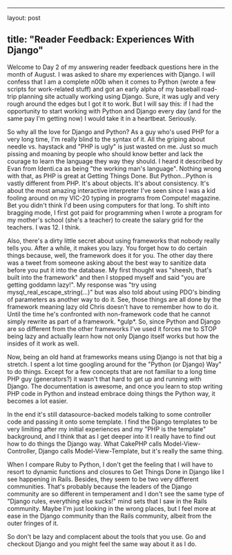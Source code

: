 <hr />

<p>layout: post</p>

<h2>title: "Reader Feedback: Experiences With Django"</h2>

<p>Welcome to Day 2 of my answering reader feedback questions here in the month of August.  I was asked to share my experiences with Django.  I will confess that I am a complete n00b when it comes to Python (wrote a few scripts for work-related stuff) and got an early alpha of my baseball road-trip planning site actually working using Django.  Sure, it was ugly and very rough around the edges but I got it to work.  But I will say this:  if I had the opportunity to start working with Python and Django every day (and for the same pay I'm getting now) I would take it in a heartbeat.  Seriously.
</p>

<p>
So why all the love for Django and Python?  As a guy who's used PHP for a very long time, I'm really blind to the syntax of it.  All the griping about needle vs. haystack and "PHP is ugly" is just wasted on me.  Just so much pissing and moaning by people who should know better and lack the courage to learn the language they way they should.  I heard it described by Evan from Identi.ca as being "the working man's language".  Nothing wrong with that, as PHP is great at Getting Things Done.  But Python...Python is vastly different from PHP.  It's about objects.  It's about consistency.  It's about the most amazing interactive interpreter I've seen since I was a kid fooling around on my VIC-20 typing in programs from Compute! magazine.  Bet you didn't think I'd been using computers for that long.  To shift into bragging mode, I first got paid for programming when I wrote a program for my mother's school (she's a teacher) to create the salary grid for the teachers.  I was 12. I think.
</p>

<p>
Also, there's a dirty little secret about using frameworks that nobody really tells you.  After a while, it makes you lazy.  You forget how to do certain things because, well, the framework does it for you.  The other day there was a tweet from someone asking about the best way to sanitize data before you put it into the database.  My first thought was "sheesh, that's built into the framework" and then I stopped myself and said "you are getting goddamn lazy!".  My response was "try using mysql_real_escape_string(...)" but was also told about using PDO's binding of parameters as another way to do it.  See, those things are all done by the framework meaning lazy old Chris doesn't have to remember how to do it.  Until the time he's confronted with non-framework code that he cannot simply rewrite as part of a framework.  *gulp*.  So, since Python and Django are so different from the other frameworks I've used it forces me to STOP being lazy and actually learn how not only Django itself works but how the insides of it work as well.  
</p>

<p>
Now, being an old hand at frameworks means using Django is not that big a stretch.  I spent a lot time googling around for the "Python (or Django) Way" to do things.  Except for a few concepts that are not familiar to a long time PHP guy (generators?) it wasn't that hard to get up and running with Django.  The documentation is awesome, and once you learn to stop writing PHP code in Python and instead embrace doing things the Python way, it becomes a lot easier.
</p>

<p>
In the end it's still datasource-backed models talking to some controller code and passing it onto some template.  I find the Django templates to be very limiting after my initial experiences and my "PHP is the template" background, and I think that as I get deeper into it I really have to find out how to do things the Django way.  What CakePHP calls Model-View-Controller, Django calls Model-View-Template, but it's really the same thing.
</p>

<p>
When I compare Ruby to Python, I don't get the feeling that I will have to resort to dynamic functions and closures to Get Things Done in Django like I see happening in Rails.  Besides, they seem to be two very different communities.  That's probably because the leaders of the Django community are so different in temperament and I don't see the same type of "Django rules, everything else sucks!" mind sets that I saw in the Rails community.  Maybe I'm just looking in the wrong places, but I feel more at ease in the Django community than the Rails community, albeit from the outer fringes of it.
</p>

<p>
So don't be lazy and complacent about the tools that you use.  Go and checkout Django and you might feel the same way about it as I do.
</p>
